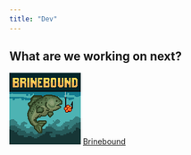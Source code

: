 ```yaml
---
title: "Dev"
---
```


## What are we working on next?
<img class="game_tile" src="/assets/img/bb_icon.png" alt="Brinebound Icon"> [Brinebound](/games/brinebound)
